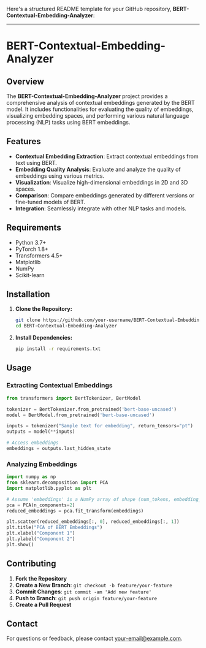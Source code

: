 Here's a structured README template for your GitHub repository, **BERT-Contextual-Embedding-Analyzer**:

---

# BERT-Contextual-Embedding-Analyzer

## Overview

The **BERT-Contextual-Embedding-Analyzer** project provides a comprehensive analysis of contextual embeddings generated by the BERT model. It includes functionalities for evaluating the quality of embeddings, visualizing embedding spaces, and performing various natural language processing (NLP) tasks using BERT embeddings.

## Features

- **Contextual Embedding Extraction**: Extract contextual embeddings from text using BERT.
- **Embedding Quality Analysis**: Evaluate and analyze the quality of embeddings using various metrics.
- **Visualization**: Visualize high-dimensional embeddings in 2D and 3D spaces.
- **Comparison**: Compare embeddings generated by different versions or fine-tuned models of BERT.
- **Integration**: Seamlessly integrate with other NLP tasks and models.

## Requirements

- Python 3.7+
- PyTorch 1.8+
- Transformers 4.5+
- Matplotlib
- NumPy
- Scikit-learn

## Installation

1. **Clone the Repository:**
   ```bash
   git clone https://github.com/your-username/BERT-Contextual-Embedding-Analyzer.git
   cd BERT-Contextual-Embedding-Analyzer
   ```

2. **Install Dependencies:**
   ```bash
   pip install -r requirements.txt
   ```

## Usage

### Extracting Contextual Embeddings

```python
from transformers import BertTokenizer, BertModel

tokenizer = BertTokenizer.from_pretrained('bert-base-uncased')
model = BertModel.from_pretrained('bert-base-uncased')

inputs = tokenizer("Sample text for embedding", return_tensors="pt")
outputs = model(**inputs)

# Access embeddings
embeddings = outputs.last_hidden_state
```

### Analyzing Embeddings

```python
import numpy as np
from sklearn.decomposition import PCA
import matplotlib.pyplot as plt

# Assume 'embeddings' is a NumPy array of shape (num_tokens, embedding_dim)
pca = PCA(n_components=2)
reduced_embeddings = pca.fit_transform(embeddings)

plt.scatter(reduced_embeddings[:, 0], reduced_embeddings[:, 1])
plt.title("PCA of BERT Embeddings")
plt.xlabel("Component 1")
plt.ylabel("Component 2")
plt.show()
```

## Contributing

1. **Fork the Repository**
2. **Create a New Branch**: `git checkout -b feature/your-feature`
3. **Commit Changes**: `git commit -am 'Add new feature'`
4. **Push to Branch**: `git push origin feature/your-feature`
5. **Create a Pull Request**


## Contact

For questions or feedback, please contact [your-email@example.com](mailto:dhushanthankumararatnam@gmail.com).
